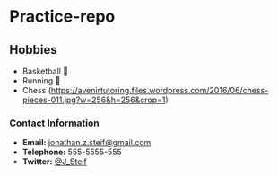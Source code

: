 # Practice-repo

## Hobbies
- Basketball :basketball:
- Running :runner:
- Chess (https://avenirtutoring.files.wordpress.com/2016/06/chess-pieces-011.jpg?w=256&h=256&crop=1)


### Contact Information
-  **Email:** jonathan.z.steif@gmail.com
-  **Telephone:** 555-5555-555
-  **Twitter:** [@J_Steif](https://twitter.com/J_Steif) 
